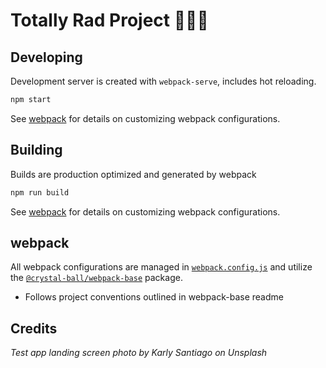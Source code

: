 # Totally Rad Project 🎉🎉🎉

## Developing

Development server is created with `webpack-serve`, includes hot reloading.

```sh
npm start
```

See [webpack](#webpack) for details on customizing webpack configurations.

## Building

Builds are production optimized and generated by webpack

```sh
npm run build
```

See [webpack](#webpack) for details on customizing webpack configurations.

## webpack

All webpack configurations are managed in [`webpack.config.js`][webpack-config]
and utilize the [`@crystal-ball/webpack-base`][webpack-base] package.

- Follows project conventions outlined in webpack-base readme

## Credits

_Test app landing screen photo by Karly Santiago on Unsplash_

<!-- Links -->

[webpack-base]: https://github.com/crystal-ball/webpack-base
[webpack-config]: ./webpack.config.js
